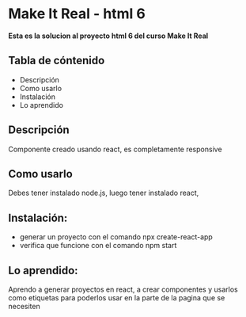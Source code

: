 # Make It Real - html 6

**Esta es la solucion al proyecto html 6 del curso Make It Real**

## Tabla de cóntenido

- Descripción
- Como usarlo
- Instalación
- Lo aprendido


## Descripción
Componente creado usando react, es completamente responsive 

## Como usarlo
Debes tener instalado node.js, luego tener instalado react,

## Instalación:
- generar un proyecto con el comando npx create-react-app
- verifica que funcione con el comando npm start
## Lo aprendido:
Aprendo a generar proyectos en react, a crear componentes y usarlos como etiquetas para poderlos usar en la parte de la pagina que se necesiten